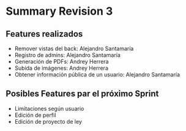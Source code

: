# Summary Revision 3

## Features realizados

- Remover vistas del back: Alejandro Santamaría
- Registro de admins: Alejandro Santamaría
- Generación de PDFs: Andrey Herrera
- Subida de imágenes: Andrey Herrera
- Obtener información pública de un usuario: Alejandro Santamaría

## Posibles Features par el próximo Sprint

- Limitaciones según usuario
- Edición de perfil
- Edición de proyecto de ley

